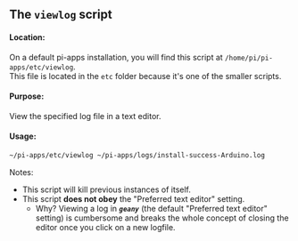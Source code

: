 ## The `viewlog` script
#### Location:
On a default pi-apps installation, you will find this script at `/home/pi/pi-apps/etc/viewlog`.  
This file is located in the `etc` folder because it's one of the smaller scripts.
#### Purpose:
View the specified log file in a text editor.
#### Usage:
```bash
~/pi-apps/etc/viewlog ~/pi-apps/logs/install-success-Arduino.log
```
Notes:
- This script will kill previous instances of itself.
- This script **does not obey** the "Preferred text editor" setting.
  - Why? Viewing a log in ***`geany`*** (the default "Preferred text editor" setting) is cumbersome and breaks the whole concept of closing the editor once you click on a new logfile.